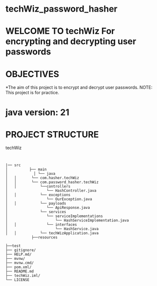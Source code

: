 # techWiz_password_hasher



# WELCOME TO techWiz For encrypting and decrypting user passwords

# OBJECTIVES

*The aim of this project is to encrypt and decrypt user passwords.
NOTE: This project is for practice.

# java version: 21

# PROJECT STRUCTURE

techWiz
```|──.mvn


|── src
│          ├── main
│            │ └── java
│   │       └── com.hasher.techWiz
│   │       └── com.password_hasher.techWiz
│   │           └──controllers
│                  └── HashController.java
│   │           └── exceptions
│                  └── OurException.java
│   │           └── payloads
│                  └── ApiResponse.java
│               └── services
│                  └── serviceImplementations
│                      └── HashServiceImplementation.java
│   │              └── interfaces
│                      └── HashService.java
│   │           └── techWizApplication.java
            ├──resources

├──test
├── gitignore/
├── HELP.md/
├── mvnw/
├── mvnw.cmd/
├── pom.xml/
├── README.md
├── techWiz.iml/
└── LICENSE
```